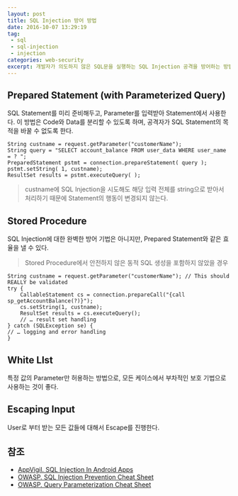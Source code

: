 ```yaml
---
layout: post
title: SQL Injection 방어 방법
date: 2016-10-07 13:29:19
tag: 
 - sql
 - sql-injection 
 - injection 
categories: web-security
excerpt: 개발자가 의도하지 않은 SQL문을 실행하는 SQL Injection 공격을 방어하는 방법에 대하여
---
```


## Prepared Statement (with Parameterized Query) ##

SQL Statement를 미리 준비해두고, Parameter를 입력받아 Statement에서 사용한다. 
이 방법은 Code와 Data를 분리할 수 있도록 하며, 공격자가 SQL Statement의 목적을 바꿀 수 없도록 한다.

    String custname = request.getParameter("customerName"); 
    String query = "SELECT account_balance FROM user_data WHERE user_name = ? ";  
    PreparedStatement pstmt = connection.prepareStatement( query );
    pstmt.setString( 1, custname); 
    ResultSet results = pstmt.executeQuery( );

> custname에 SQL Injection을 시도해도 해당 입력 전체를 string으로 받아서 처리하기 때문에 Statement의 행동이 변경되지 않는다.

## Stored Procedure ##

SQL Injection에 대한 완벽한 방어 기법은 아니지만, Prepared Statement와 같은 효율을 낼 수 있다.

> Stored Procedure에서 안전하지 않은 동적 SQL 생성을 포함하지 않았을 경우

    String custname = request.getParameter("customerName"); // This should REALLY be validated
    try {
        CallableStatement cs = connection.prepareCall("{call sp_getAccountBalance(?)}");
		cs.setString(1, custname);
		ResultSet results = cs.executeQuery();		
		// … result set handling 
    } catch (SQLException se) {			
    // … logging and error handling
    }

## White LIst ##

특정 값의 Parameter만 허용하는 방법으로, 모든 케이스에서 부차적인 보호 기법으로 사용하는 것이 좋다.

## Escaping Input ##

User로 부터 받는 모든 값들에 대해서 Escape를 진행한다. 

## 참조 ##

 - [AppVigil. SQL Injection In Android Apps](https://www.appvigil.co/blog/2015/01/sql-injection-in-android-apps/)
 - [OWASP. SQL Injection Prevention Cheat Sheet](https://www.owasp.org/index.php/SQL_Injection_Prevention_Cheat_Sheet)
 - [OWASP. Query Parameterization Cheat Sheet](https://www.owasp.org/index.php/Query_Parameterization_Cheat_Sheet)

